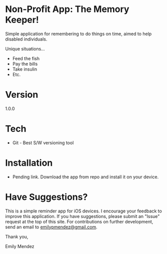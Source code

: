 # Non-Profit App: The Memory Keeper!
Simple application for remembering to do things on time, aimed to help disabled individuals.

Unique situations...
  * Feed the fish
  * Pay the bills
  * Take insulin
  * Etc.
  
# Version
1.0.0

# Tech
 * Git - Best S/W versioning tool

# Installation
 - Pending link. Download the app from repo and install it on your device.
  
# Have Suggestions?
This is a simple reminder app for iOS devices. I encourage your feedback to improve this application. If you have suggestions, please submit an "Issue" request at the top of this site. For contributions on further development, send an email to emilypmendez@gmail.com. 

Thank you,

Emily Mendez
